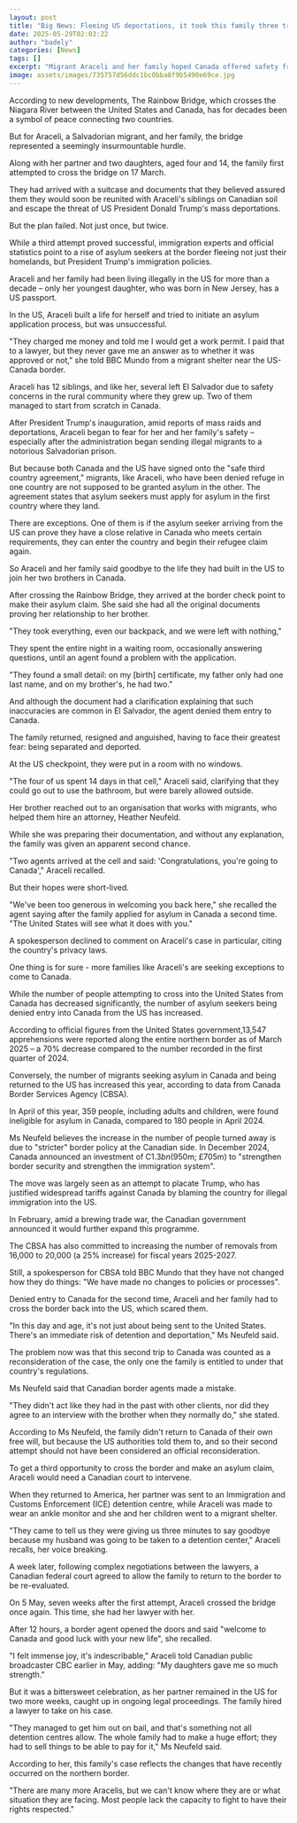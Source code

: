 ```yaml
---
layout: post
title: "Big News: Fleeing US deportations, it took this family three tries to enter Canada"
date: 2025-05-29T02:03:22
author: "badely"
categories: [News]
tags: []
excerpt: "Migrant Araceli and her family hoped Canada offered safety from President Trump's immigration crackdown, but claiming asylum proved a challenge."
image: assets/images/735757d56ddc1bc0bba8f9b5490e69ce.jpg
---
```


According to new developments, The Rainbow Bridge, which crosses the Niagara River between the United States and Canada, has for decades been a symbol of peace connecting two countries.

But for Araceli, a Salvadorian migrant, and her family, the bridge represented a seemingly insurmountable hurdle.

Along with her partner and two daughters, aged four and 14, the family first attempted to cross the bridge on 17 March.

They had arrived with a suitcase and documents that they believed assured them they would soon be reunited with Araceli's siblings on Canadian soil and escape the threat of US President Donald Trump's mass deportations.

But the plan failed. Not just once, but twice.

While a third attempt proved successful, immigration experts and official statistics point to a rise of asylum seekers at the border fleeing not just their homelands, but President Trump's immigration policies.

Araceli and her family had been living illegally in the US for more than a decade – only her youngest daughter, who was born in New Jersey, has a US passport.

In the US, Araceli built a life for herself and tried to initiate an asylum application process, but was unsuccessful.

"They charged me money and told me I would get a work permit. I paid that to a lawyer, but they never gave me an answer as to whether it was approved or not," she told BBC Mundo from a migrant shelter near the US-Canada border.

Araceli has 12 siblings, and like her, several left El Salvador due to safety concerns in the rural community where they grew up. Two of them managed to start from scratch in Canada.

After President Trump's inauguration, amid reports of mass raids and deportations, Araceli began to fear for her and her family's safety – especially after the administration began sending illegal migrants to a notorious Salvadorian prison.

But because both Canada and the US have signed onto the "safe third country agreement," migrants, like Araceli, who have been denied refuge in one country are not supposed to be granted asylum in the other. The agreement states that asylum seekers must apply for asylum in the first country where they land.

There are exceptions. One of them is if the asylum seeker arriving from the US can prove they have a close relative in Canada who meets certain requirements, they can enter the country and begin their refugee claim again.

So Araceli and her family said goodbye to the life they had built in the US to join her two brothers in Canada.

After crossing the Rainbow Bridge, they arrived at the border check point to make their asylum claim. She said she had all the original documents proving her relationship to her brother.

"They took everything, even our backpack, and we were left with nothing,"

They spent the entire night in a waiting room, occasionally answering questions, until an agent found a problem with the application.

"They found a small detail: on my [birth] certificate, my father only had one last name, and on my brother's, he had two."

And although the document had a clarification explaining that such inaccuracies are common in El Salvador, the agent denied them entry to Canada.

The family returned, resigned and anguished, having to face their greatest fear: being separated and deported.

At the US checkpoint, they were put in a room with no windows.

"The four of us spent 14 days in that cell," Araceli said, clarifying that they could go out to use the bathroom, but were barely allowed outside.

Her brother reached out to an organisation that works with migrants, who helped them hire an attorney, Heather Neufeld.

While she was preparing their documentation, and without any explanation, the family was given an apparent second chance.

"Two agents arrived at the cell and said: 'Congratulations, you're going to Canada'," Araceli recalled.

But their hopes were short-lived.

"We've been too generous in welcoming you back here," she recalled the agent saying after the family applied for asylum in Canada a second time. "The United States will see what it does with you."

A spokesperson declined to comment on Araceli's case in particular, citing the country's privacy laws.

One thing is for sure - more families like Araceli's are seeking exceptions to come to Canada.

While the number of people attempting to cross into the United States from Canada has decreased significantly, the number of asylum seekers being denied entry into Canada from the US has increased.

According to official figures from the United States government,13,547 apprehensions were reported along the entire northern border as of March 2025 – a 70% decrease compared to the number recorded in the first quarter of 2024.

Conversely, the number of migrants seeking asylum in Canada and being returned to the US has increased this year, according to data from Canada Border Services Agency (CBSA).

In April of this year, 359 people, including adults and children, were found ineligible for asylum in Canada, compared to 180 people in April 2024.

Ms Neufeld believes the increase in the number of people turned away is due to "stricter" border policy at the Canadian side. In December 2024, Canada announced an investment of C$1.3bn ($950m; £705m) to "strengthen border security and strengthen the immigration system".

The move was largely seen as an attempt to placate Trump, who has justified widespread tariffs against Canada by blaming the country for illegal immigration into the US.

In February, amid a brewing trade war, the Canadian government announced it would further expand this programme.

The CBSA has also committed to increasing the number of removals from 16,000 to 20,000 (a 25% increase) for fiscal years 2025-2027.

Still, a spokesperson for CBSA told BBC Mundo that they have not changed how they do things: "We have made no changes to policies or processes".

Denied entry to Canada for the second time, Araceli and her family had to cross the border back into the US, which scared them.

"In this day and age, it's not just about being sent to the United States. There's an immediate risk of detention and deportation," Ms Neufeld said.

The problem now was that this second trip to Canada was counted as a reconsideration of the case, the only one the family is entitled to under that country's regulations.

Ms Neufeld said that Canadian border agents made a mistake.

"They didn't act like they had in the past with other clients, nor did they agree to an interview with the brother when they normally do," she stated.

According to Ms Neufeld, the family didn't return to Canada of their own free will, but because the US authorities told them to, and so their second attempt should not have been considered an official reconsideration.

To get a third opportunity to cross the border and make an asylum claim, Araceli would need a Canadian court to intervene.

When they returned to America, her partner was sent to an Immigration and Customs Enforcement (ICE) detention centre, while Araceli was made to wear an ankle monitor and she and her children went to a migrant shelter.

"They came to tell us they were giving us three minutes to say goodbye because my husband was going to be taken to a detention center," Araceli recalls, her voice breaking.

A week later, following complex negotiations between the lawyers, a Canadian federal court agreed to allow the family to return to the border to be re-evaluated.

On 5 May, seven weeks after the first attempt, Araceli crossed the bridge once again. This time, she had her lawyer with her.

After 12 hours, a border agent opened the doors and said "welcome to Canada and good luck with your new life", she recalled.

"I felt immense joy, it's indescribable," Araceli told Canadian public broadcaster CBC earlier in May, adding: "My daughters gave me so much strength."

But it was a bittersweet celebration, as her partner remained in the US for two more weeks, caught up in ongoing legal proceedings. The family hired a lawyer to take on his case.

"They managed to get him out on bail, and that's something not all detention centres allow. The whole family had to make a huge effort; they had to sell things to be able to pay for it," Ms Neufeld said.

According to her, this family's case reflects the changes that have recently occurred on the northern border.

"There are many more Aracelis, but we can't know where they are or what situation they are facing. Most people lack the capacity to fight to have their rights respected."


